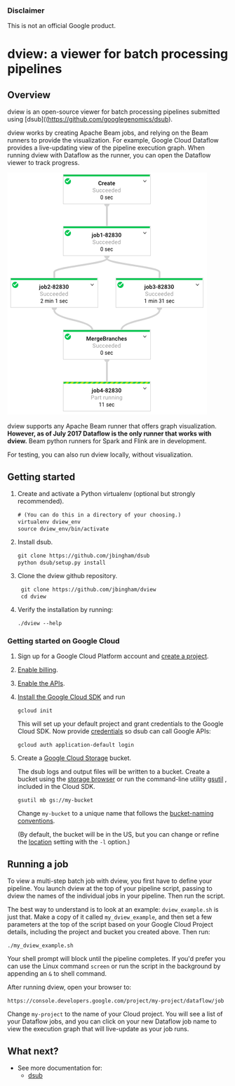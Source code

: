 ### Disclaimer

This is not an official Google product.

# dview: a viewer for batch processing pipelines

## Overview

dview is an open-source viewer for batch processing pipelines submitted
using [dsub]((https://github.com/googlegenomics/dsub).

dview works by creating Apache Beam jobs, and relying on the Beam runners to
provide the visualization. For example, Google Cloud Dataflow provides a
live-updating view of the pipeline execution graph. When running dview
with Dataflow as the runner, you can open the Dataflow viewer to track
progress.

![dview in Dataflow](screenshot.png?raw=true "dview in Dataflow")

dview supports any Apache Beam runner that offers graph visualization.
**However, as of July 2017 Dataflow is the only runner that works with
dview.** Beam python runners for Spark and Flink are in development.

For testing, you can also run dview locally, without visualization.

## Getting started

1.  Create and activate a Python virtualenv (optional but strongly recommended).

        # (You can do this in a directory of your choosing.)
        virtualenv dview_env
        source dview_env/bin/activate

1.  Install dsub.

        git clone https://github.com/jbingham/dsub
        python dsub/setup.py install

1. Clone the dview github repository.

        git clone https://github.com/jbingham/dview
        cd dview

1.  Verify the installation by running:

        ./dview --help

### Getting started on Google Cloud

1.  Sign up for a Google Cloud Platform account and
    [create a project](https://console.cloud.google.com/project?).

1.  [Enable billing](https://support.google.com/cloud/answer/6293499#enable-billing).

1.  [Enable the APIs](https://console.cloud.google.com/flows/enableapi?apiid=genomics,storage_component,compute_component&redirect=https://console.cloud.google.com).

1.  [Install the Google Cloud SDK](https://cloud.google.com/sdk/) and run

        gcloud init

    This will set up your default project and grant credentials to the Google
    Cloud SDK. Now provide [credentials](https://developers.google.com/identity/protocols/application-default-credentials)
    so dsub can call Google APIs:

        gcloud auth application-default login

1.  Create a [Google Cloud Storage](https://cloud.google.com/storage) bucket.

    The dsub logs and output files will be written to a bucket. Create a
    bucket using the [storage browser](https://cloud.google.com/storage/browser?project=)
    or run the command-line utility [gsutil](https://cloud.google.com/storage/docs/gsutil)
    , included in the Cloud SDK.

        gsutil mb gs://my-bucket

    Change `my-bucket` to a unique name that follows the
    [bucket-naming conventions](https://cloud.google.com/storage/docs/bucket-naming).

    (By default, the bucket will be in the US, but you can change or
    refine the [location](https://cloud.google.com/storage/docs/bucket-locations)
    setting with the `-l` option.)

## Running a job

To view a multi-step batch job with dview, you first have to define your pipeline.
You launch dview at the top of your pipeline script, passing to dview the
names of the individual jobs in your pipeline. Then run the script.

The best way to understand is to look at an example: `dview_example.sh` is
just that. Make a copy of it called `my_dview_example`, and then set a few
parameters at the top of the script based on your Google Cloud Project details,
including the project and bucket you created above. Then run:

    ./my_dview_example.sh

Your shell prompt will block until the pipeline completes. If you'd prefer
you can use the Linux command `screen` or run the script in the background
by appending an `&` to shell command.

After running dview, open your browser to:

    https://console.developers.google.com/project/my-project/dataflow/job

Change `my-project` to the name of your Cloud project. You will see a list
of your Dataflow jobs, and you can click on your new Dataflow job name
to view the execution graph that will live-update as your job runs.

## What next?

* See more documentation for:
  * [dsub](https://github.com/googlegenomics/dsub)
